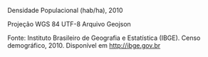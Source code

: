 Densidade Populacional (hab/ha), 2010

Projeção WGS 84
UTF-8
Arquivo Geojson


Fonte: Instituto Brasileiro de Geografia e Estatística (IBGE). Censo demográfico, 2010.
Disponível em http://ibge.gov.br

